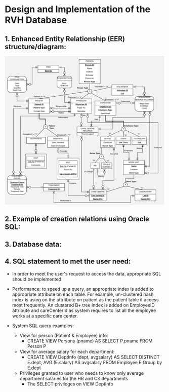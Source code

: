 # Design and Implementation of  the RVH Database

## 1. Enhanced Entity Relationship (EER) structure/diagram:
![alt text](https://github.com/Qiugu-He/RVH-Database/blob/master/EER.jpg) <!-- .element height="50%" width="50%" -->
## 2. Example of creation relations using Oracle SQL:
## 3. Database data:
## 4. SQL statement to met the user need:
- In order to meet the user's request to access the data, appropriate SQL should be implemented
- Performance: to speed up a query, an appropriate index is added to appropriate attribute on each table. For example, un-clustered hash index is using on the attritbute on patient as the patient table it access most frequently. 
An clustered B+ tree index is added on EmployeeID attribute and careCenterId as system requires to list all the employee works at a specific care center.

- System SQL query examples: 
    - View for person (Patient & Employee) info:
        -   CREATE VIEW Persons (pname) 
	        AS SELECT P.pname 
	        FROM Person P
	- View for average salary for each department:
	    -   CREATE VIEW DeptInfo (dept, avgsalary) 
	        AS SELECT DISTINCT E.dept, AVG (E.salary) AS avgsalary
	        FROM Employee E
	        Group by E.dept
    - Privileges granted to user who needs to know only average department salaries for the HR and CS departments
        - 	The SELECT privileges on VIEW DeptInfo 
